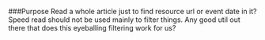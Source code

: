 ###Purpose
Read a whole article just to find resource url or event date in it? Speed read should not be used mainly to filter things.
Any good util out there that does this eyeballing filtering work for us?
